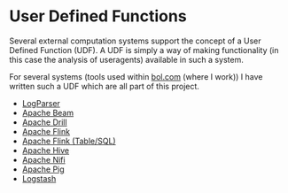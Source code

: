 # User Defined Functions
Several external computation systems support the concept of a User Defined Function (UDF).
A UDF is simply a way of making functionality (in this case the analysis of useragents)
available in such a system.

For several systems (tools used within
[bol.com](https://partnerprogramma.bol.com/click/click?p=1&t=url&s=2483&f=TXL&url=http%3A%2F%2Fwww.bol.com%2F&name=yauaa) (where I work))
I have written such a UDF which are all part of this project.

* [LogParser](UDF-LogParser.md)
* [Apache Beam](UDF-ApacheBeam.md)
* [Apache Drill](UDF-ApacheDrill.md)
* [Apache Flink](UDF-ApacheFlink.md)
* [Apache Flink (Table/SQL)](UDF-ApacheFlinkTable.md)
* [Apache Hive](UDF-ApacheHive.md)
* [Apache Nifi](UDF-ApacheNifi.md)
* [Apache Pig](UDF-ApachePig.md)
* [Logstash](UDF-Logstash.md)
